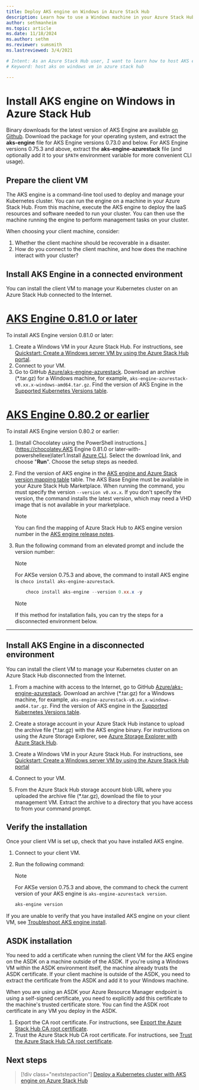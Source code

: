 ```yaml
---
title: Deploy AKS engine on Windows in Azure Stack Hub 
description: Learn how to use a Windows machine in your Azure Stack Hub to host AKS engine in order to deploy and manage a Kubernetes cluster.
author: sethmanheim
ms.topic: article
ms.date: 11/18/2024
ms.author: sethm
ms.reviewer: sumsmith
ms.lastreviewed: 3/4/2021

# Intent: As an Azure Stack Hub user, I want to learn how to host AKS engine on a Windows VM so that I can deploy AKS engine on Windows in Azure Stack Hub.
# Keyword: host aks on windows vm in azure stack hub 

---
```



# Install AKS engine on Windows in Azure Stack Hub

Binary downloads for the latest version of AKS Engine are available [on Github](https://github.com/Azure/aks-engine-azurestack/releases/latest). Download the package for your operating system, and extract the **aks-engine** file for AKS Engine versions 0.73.0 and below. For AKS Engine versions 0.75.3 and above, extract the **aks-engine-azurestack** file (and optionally add it to your `$PATH` environment variable for more convenient CLI usage).

## Prepare the client VM

The AKS engine is a command-line tool used to deploy and manage your Kubernetes cluster. You can run the engine on a machine in your Azure Stack Hub. From this machine, execute the AKS engine to deploy the IaaS resources and software needed to run your cluster. You can then use the machine running the engine to perform management tasks on your cluster.

When choosing your client machine, consider:

1. Whether the client machine should be recoverable in a disaster.
1. How do you connect to the client machine, and how does the machine interact with your cluster?

## Install AKS Engine in a connected environment

You can install the client VM to manage your Kubernetes cluster on an Azure Stack Hub connected to the Internet.

# [AKS Engine 0.81.0 or later](#tab/later)
To install AKS Engine version 0.81.0 or later:

1. Create a Windows VM in your Azure Stack Hub. For instructions, see [Quickstart: Create a Windows server VM by using the Azure Stack Hub portal](./azure-stack-quick-windows-portal.md).
1. Connect to your VM.
1. Go to GitHub [Azure/aks-engine-azurestack](https://github.com/Azure/aks-engine-azurestack/releases/latest). Download an archive (*.tar.gz) for a Windows machine, for example, `aks-engine-azurestack-v0.xx.x-windows-amd64.tar.gz`. Find the version of AKS Engine in the [Supported Kubernetes Versions table](kubernetes-aks-engine-release-notes.md#aks-engine-and-azure-stack-version-mapping).

# [AKS Engine 0.80.2 or earlier](#tab/earlier)

To install AKS Engine version 0.80.2 or earlier:

1. [Install Chocolatey using the PowerShell instructions.](https://chocolatey.AKS Engine 0.81.0 or later-with-powershellexe)later1.Install [Azure CLI](/cli/azure/install-azure-cli-windows). Select the download link, and choose "**Run**". Choose the setup steps as needed.
1. Find the version of AKS engine in the [AKS engine and Azure Stack version mapping table](kubernetes-aks-engine-release-notes.md#aks-engine-and-azure-stack-version-mapping) table. The AKS Base Engine must be available in your Azure Stack Hub Marketplace. When running the command, you must specify the version `--version v0.xx.x`. If you don't specify the version, the command installs the latest version, which may need a VHD image that is not available in your marketplace.
    > [!NOTE]  
    > You can find the mapping of Azure Stack Hub to AKS engine version number in the [AKS engine release notes](kubernetes-aks-engine-release-notes.md#aks-engine-and-azure-stack-version-mapping).
1. Run the following command from an elevated prompt and include the version number:

    > [!NOTE]
    > For AKSe version 0.75.3 and above, the command to install AKS engine is `choco install aks-engine-azurestack`.

    ```PowerShell  
        choco install aks-engine --version 0.xx.x -y
    ```

    > [!NOTE]  
    > If this method for installation fails, you can try the steps for a disconnected environment below.

---

## Install AKS Engine in a disconnected environment

You can install the client VM to manage your Kubernetes cluster on an Azure Stack Hub disconnected from the Internet.

1.  From a machine with access to the Internet, go to GitHub [Azure/aks-engine-azurestack](https://github.com/Azure/aks-engine-azurestack/releases/latest). Download an archive (*.tar.gz) for a Windows machine, for example, `aks-engine-azurestack-v0.xx.x-windows-amd64.tar.gz`. Find the version of AKS engine in the [Supported Kubernetes Versions table](kubernetes-aks-engine-release-notes.md#aks-engine-and-azure-stack-version-mapping).

2.  Create a storage account in your Azure Stack Hub instance to upload the archive file (*.tar.gz) with the AKS engine binary. For instructions on using the Azure Storage Explorer, see [Azure Storage Explorer with Azure Stack Hub](./azure-stack-storage-connect-se.md).

3. Create a Windows VM in your Azure Stack Hub. For instructions, see [Quickstart: Create a Windows server VM by using the Azure Stack Hub portal](./azure-stack-quick-windows-portal.md)

4. Connect to your VM.

5.  From the Azure Stack Hub storage account blob URL where you uploaded the archive file (*.tar.gz), download the file to your management VM. Extract the archive to a directory that you have access to from your command prompt.



## Verify the installation

Once your client VM is set up, check that you have installed AKS engine.

1. Connect to your client VM.
2. Run the following command:

    > [!Note]
    > For AKSe version 0.75.3 and above, the command to check the current version of your AKS engine is `aks-engine-azurestack version`.

    ```PowerShell  
    aks-engine version
    ```

If you are unable to verify that you have installed AKS engine on your client VM, see [Troubleshoot AKS engine install](azure-stack-kubernetes-aks-engine-troubleshoot.md).

## ASDK installation

You need to add a certificate when running the client VM for the AKS engine on the ASDK on a machine outside of the ASDK. If you're using a Windows VM within the ASDK environment itself, the machine already trusts the ASDK certificate. If your client machine is outside of the ASDK, you need to extract the certificate from the ASDK and add it to your Windows machine.

When you are using an ASDK your Azure Resource Manager endpoint is using a self-signed certificate, you need to explicitly add this certificate to the machine's trusted certificate store. You can find the ASDK root certificate in any VM you deploy in the ASDK.

1. Export the CA root certificate. For instructions, see [Export the Azure Stack Hub CA root certificate](../asdk/asdk-cli.md#export-the-azure-stack-hub-ca-root-certificate).
2. Trust the Azure Stack Hub CA root certificate. For instructions, see [Trust the Azure Stack Hub CA root certificate](../asdk/asdk-cli.md#trust-the-certificate).

## Next steps

> [!div class="nextstepaction"]
> [Deploy a Kubernetes cluster with AKS engine on Azure Stack Hub](azure-stack-kubernetes-aks-engine-deploy-cluster.md)
